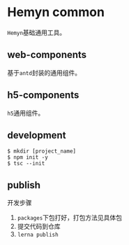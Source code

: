 # Hemyn common

`Hemyn`基础通用工具。

## web-components

基于`antd`封装的通用组件。

## h5-components

`h5`通用组件。

## development

```console
$ mkdir [project_name]
$ npm init -y
$ tsc --init
```

## publish

开发步骤

1. `packages`下包打好，打包方法见具体包
2. 提交代码到仓库
3. `lerna publish`
